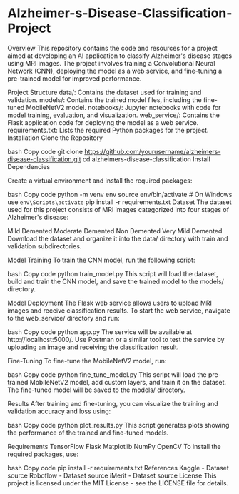 # Alzheimer-s-Disease-Classification-Project
Overview
This repository contains the code and resources for a project aimed at developing an AI application to classify Alzheimer's disease stages using MRI images. The project involves training a Convolutional Neural Network (CNN), deploying the model as a web service, and fine-tuning a pre-trained model for improved performance.

Project Structure
data/: Contains the dataset used for training and validation.
models/: Contains the trained model files, including the fine-tuned MobileNetV2 model.
notebooks/: Jupyter notebooks with code for model training, evaluation, and visualization.
web_service/: Contains the Flask application code for deploying the model as a web service.
requirements.txt: Lists the required Python packages for the project.
Installation
Clone the Repository

bash
Copy code
git clone https://github.com/yourusername/alzheimers-disease-classification.git
cd alzheimers-disease-classification
Install Dependencies

Create a virtual environment and install the required packages:

bash
Copy code
python -m venv env
source env/bin/activate  # On Windows use `env\Scripts\activate`
pip install -r requirements.txt
Dataset
The dataset used for this project consists of MRI images categorized into four stages of Alzheimer's disease:

Mild Demented
Moderate Demented
Non Demented
Very Mild Demented
Download the dataset and organize it into the data/ directory with train and validation subdirectories.

Model Training
To train the CNN model, run the following script:

bash
Copy code
python train_model.py
This script will load the dataset, build and train the CNN model, and save the trained model to the models/ directory.

Model Deployment
The Flask web service allows users to upload MRI images and receive classification results. To start the web service, navigate to the web_service/ directory and run:

bash
Copy code
python app.py
The service will be available at http://localhost:5000/. Use Postman or a similar tool to test the service by uploading an image and receiving the classification result.

Fine-Tuning
To fine-tune the MobileNetV2 model, run:

bash
Copy code
python fine_tune_model.py
This script will load the pre-trained MobileNetV2 model, add custom layers, and train it on the dataset. The fine-tuned model will be saved to the models/ directory.

Results
After training and fine-tuning, you can visualize the training and validation accuracy and loss using:

bash
Copy code
python plot_results.py
This script generates plots showing the performance of the trained and fine-tuned models.

Requirements
TensorFlow
Flask
Matplotlib
NumPy
OpenCV
To install the required packages, use:

bash
Copy code
pip install -r requirements.txt
References
Kaggle - Dataset source
Roboflow - Dataset source
iMerit - Dataset source
License
This project is licensed under the MIT License - see the LICENSE file for details.
